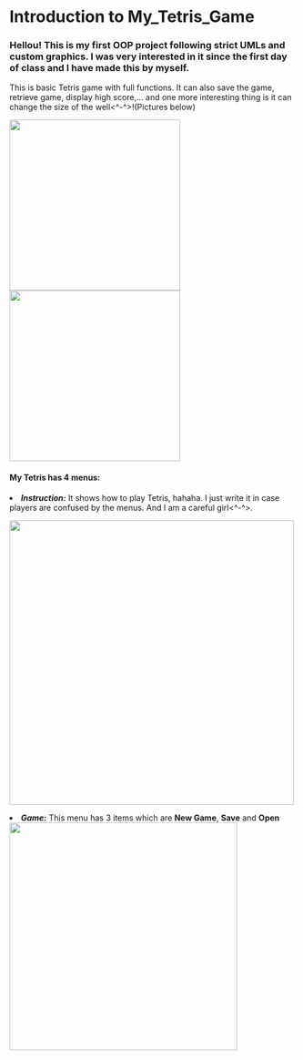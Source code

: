 # Introduction to My_Tetris_Game

<html><h3>Hellou! This is my first OOP project following strict UMLs and custom graphics. I was very interested in it since the first day of class and I have made this by myself.</h3>
  
This is basic Tetris game with full functions. It can also save the game, retrieve game, display high score,... and one more interesting thing is it can change the size of the well<^-^>!(Pictures below)

<img src="https://github.com/Norabui01/My_Tetris_Game/assets/101363199/f7399253-fa0d-48b8-a7f3-2af934b16e62.png" width="300">
<img src="https://github.com/Norabui01/My_Tetris_Game/assets/101363199/96581d8f-3ef3-45b6-9639-5657ffdee863.png" width="300">

<h4>My Tetris has 4 menus:</h4> 
<li><b><i>Instruction:</i></b> It shows how to play Tetris, hahaha. I just write it in case players are confused by the menus. And I am a careful girl<^-^>.</li>
  
<img src="https://github.com/Norabui01/My_Tetris_Game/assets/101363199/b0c670ad-e317-424c-a57a-3876a7955a94.png" width="500"><br>
  
<li><b><i>Game:</i></b> This menu has 3 items which are <b>New Game</b>, <b>Save</b> and <b>Open</b></li>
  
<img src="https://github.com/Norabui01/My_Tetris_Game/assets/101363199/65c9e8b8-9f74-4d86-9742-2a875b4388a4.png" width="400">
  
